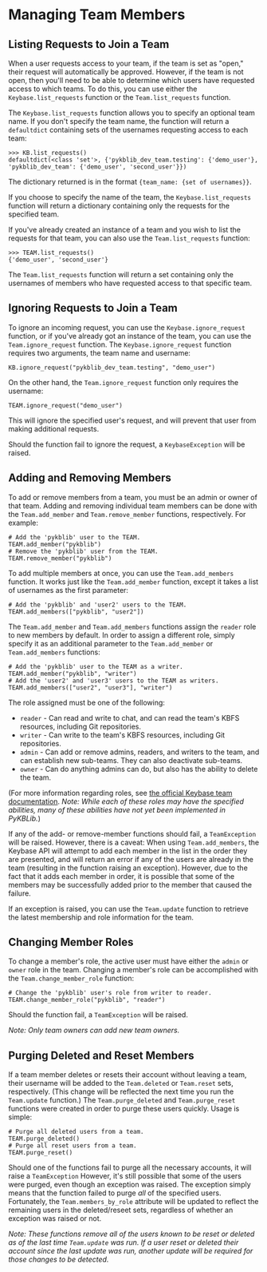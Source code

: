 Managing Team Members
=====================

Listing Requests to Join a Team
-------------------------------
When a user requests access to your team, if the team is set as "open," their request will automatically be approved. However, if the team is not open, then you'll need to be able to determine which users have requested access to which teams. To do this, you can use either the `Keybase.list_requests` function or the `Team.list_requests` function.

The `Keybase.list_requests` function allows you to specify an optional team name. If you don't specify the team name, the function will return a `defaultdict` containing sets of the usernames requesting access to each team:

```
>>> KB.list_requests()
defaultdict(<class 'set'>, {'pykblib_dev_team.testing': {'demo_user'}, 'pykblib_dev_team': {'demo_user', 'second_user'}})
```

The dictionary returned is in the format `{team_name: {set of usernames}}`.

If you choose to specify the name of the team, the `Keybase.list_requests` function will return a dictionary containing only the requests for the specified team.

If you've already created an instance of a team and you wish to list the requests for that team, you can also use the `Team.list_requests` function:

```
>>> TEAM.list_requests()
{'demo_user', 'second_user'}
```

The `Team.list_requests` function will return a set containing only the usernames of members who have requested access to that specific team.

Ignoring Requests to Join a Team
--------------------------------
To ignore an incoming request, you can use the `Keybase.ignore_request` function, or if you've already got an instance of the team, you can use the `Team.ignore_request` function. The `Keybase.ignore_request` function requires two arguments, the team name and username:

```
KB.ignore_request("pykblib_dev_team.testing", "demo_user")
```

On the other hand, the `Team.ignore_request` function only requires the username:

```
TEAM.ignore_request("demo_user")
```

This will ignore the specified user's request, and will prevent that user from making additional requests.

Should the function fail to ignore the request, a `KeybaseException` will be raised.

Adding and Removing Members
---------------------------
To add or remove members from a team, you must be an admin or owner of that team. Adding and removing individual team members can be done with the `Team.add_member` and `Team.remove_member` functions, respectively. For example:

```
# Add the 'pykblib' user to the TEAM.
TEAM.add_member("pykblib")
# Remove the 'pykblib' user from the TEAM.
TEAM.remove_member("pykblib")
```

To add multiple members at once, you can use the `Team.add_members` function. It works just like the `Team.add_member` function, except it takes a list of usernames as the first parameter:

```
# Add the 'pykblib' and 'user2' users to the TEAM.
TEAM.add_members(["pykblib", "user2"])
```

The `Team.add_member` and `Team.add_members` functions assign the `reader` role to new members by default. In order to assign a different role, simply specify it as an additional parameter to the `Team.add_member` or `Team.add_members` functions:

```
# Add the 'pykblib' user to the TEAM as a writer.
TEAM.add_member("pykblib", "writer")
# Add the 'user2' and 'user3' users to the TEAM as writers.
TEAM.add_members(["user2", "user3"], "writer")
```

The role assigned must be one of the following:

* `reader` - Can read and write to chat, and can read the team's KBFS resources, including Git repositories.
* `writer` - Can write to the team's KBFS resources, including Git repositories.
* `admin` - Can add or remove admins, readers, and writers to the team, and can establish new sub-teams. They can also deactivate sub-teams.
* `owner` - Can do anything admins can do, but also has the ability to delete the team.

(For more information regarding roles, see [the official Keybase team documentation](https://keybase.io/docs/teams/design). *Note: While each of these roles may have the specified abilities, many of these abilities have not yet been implemented in PyKBLib.*)

If any of the add- or remove-member functions should fail, a `TeamException` will be raised. However, there is a caveat: When using `Team.add_members`, the Keybase API will attempt to add each member in the list in the order they are presented, and will return an error if any of the users are already in the team (resulting in the function raising an exception). However, due to the fact that it adds each member in order, it is possible that some of the members may be successfully added prior to the member that caused the failure.

If an exception is raised, you can use the `Team.update` function to retrieve the latest membership and role information for the team.

Changing Member Roles
---------------------
To change a member's role, the active user must have either the `admin` or `owner` role in the team. Changing a member's role can be accomplished with the `Team.change_member_role` function:

```
# Change the 'pykblib' user's role from writer to reader.
TEAM.change_member_role("pykblib", "reader")
```

Should the function fail, a `TeamException` will be raised.

*Note: Only team owners can add new team owners.*

Purging Deleted and Reset Members
---------------------------------
If a team member deletes or resets their account without leaving a team, their username will be added to the `Team.deleted` or `Team.reset` sets, respectively. (This change will be reflected the next time you run the `Team.update` function.) The `Team.purge_deleted` and `Team.purge_reset` functions were created in order to purge these users quickly. Usage is simple:

```
# Purge all deleted users from a team.
TEAM.purge_deleted()
# Purge all reset users from a team.
TEAM.purge_reset()
```

Should one of the functions fail to purge all the necessary accounts, it will raise a `TeamException` However, it's still possible that some of the users were purged, even though an exception was raised. The exception simply means that the function failed to purge _all_ of the specified users. Fortunately, the `Team.members_by_role` attribute will be updated to reflect the remaining users in the deleted/reseet sets, regardless of whether an exception was raised or not.

*Note: These functions remove all of the users known to be reset or deleted as of the last time `Team.update` was run. If a user reset or deleted their account since the last update was run, another update will be required for those changes to be detected.*
